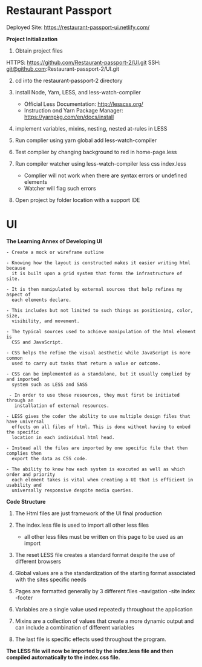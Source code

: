 
# Restaurant Passport

Deployed Site: 
https://restaurant-passport-ui.netlify.com/

**Project Initialization**

1. Obtain project files 

HTTPS: https://github.com/Restaurant-passport-2/UI.git
SSH: git@github.com:Restaurant-passport-2/UI.git

2. cd into the restaurant-passport-2 directory
3. install Node, Yarn, LESS, and less-watch-compiler 

    - Official Less Documentation: 
    http://lesscss.org/
    - Instruction ond Yarn Package Manager:
    https://yarnpkg.com/en/docs/install

4. implement variables, mixins, nesting, nested at-rules in LESS
5. Run complier using yarn global add less-watch-compiler
6. Test complier by changing background to red in home-page.less
7. Run compiler watcher using less-watch-compiler less css index.less
    - Complier will not work when there are syntax errors or undefined elements
    - Watcher will flag such errors
8. Open project by folder location with a support IDE

# UI
 **The Learning Annex of Developing UI**

    - Create a mock or wireframe outline 

    - Knowing how the layout is constructed makes it easier writing html because 
      it is built upon a grid system that forms the infrastructure of site.  

    - It is then manipulated by external sources that help refines my aspect of 
      each elements declare.

    - This includes but not limited to such things as positioning, color, size,
      visibility, and movement.

    - The typical sources used to achieve manipulation of the html element is 
      CSS and JavaScript.

    - CSS helps the refine the visual aesthetic while JavaScript is more common 
      used to carry out tasks that return a value or outcome.

    - CSS can be implemented as a standalone, but it usually complied by and imported 
      system such as LESS and SASS

     - In order to use these resources, they must first be initiated through an 
       installation of external resources.

    - LESS gives the coder the ability to use multiple design files that have universal
      effects on all files of html. This is done without having to embed the specific
      location in each individual html head.

    - Instead all the files are imported by one specific file that then complies then 
      export the data as CSS code.

    - The ability to know how each system is executed as well as which order and priority
      each element takes is vital when creating a UI that is efficient in usability and 
      universally responsive despite media queries.

**Code Structure**

1. The Html files are just framework of the UI final production


2. The index.less file is used to import all other less files 
    -  all other less files must be written on this page to be used as an import
    
    
3.  The reset LESS file creates a standard format despite the use of different browsers


4. Global values are a the standardization of the starting format associated with the sites specific needs


5. Pages are formatted generally by 3 different files
    -navigation
    -site index
    -footer 
6. Variables are a single value used repeatedly throughout the application

7. Mixins are a collection of values that create a more dynamic output and can include a combination of different variables

8. The last file is specific effects used throughout the program.

**The LESS file will now be imported by the index.less file and then compiled automatically to the index.css file.**







